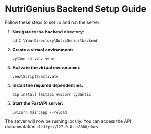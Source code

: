 # NutriGenius Backend Setup Guide

Follow these steps to set up and run the server:

1. **Navigate to the backend directory:**

   ```
   cd C:\YourDirectory\NutriGenius\backend
   ```

2. **Create a virtual environment:**

   ```
   python -m venv venv
   ```

3. **Activate the virtual environment:**

   ```
   venv\Scripts\activate
   ```

4. **Install the required dependencies:**

   ```
   pip install fastapi uvicorn pydantic
   ```

5. **Start the FastAPI server:**
   ```
   uvicorn main:app --reload
   ```

The server will now be running locally. You can access the API documentation at `http://127.0.0.1:8000/docs`.
